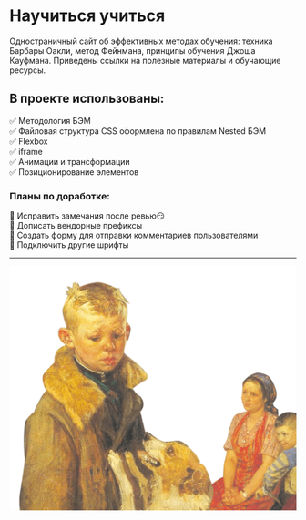 # Научиться учиться
Одностраничный сайт об эффективных методах обучения: техника Барбары Оакли, метод Фейнмана, принципы обучения Джоша Кауфмана. Приведены ссылки на полезные материалы и обучающие ресурсы.

## В проекте использованы:
:white_check_mark: Методология БЭМ <br>
:white_check_mark: Файловая структура CSS оформлена по правилам Nested БЭМ <br>
:white_check_mark: Flexbox <br>
:white_check_mark: iframe <br>
:white_check_mark: Анимации и трансформации <br>
:white_check_mark: Позиционирование элементов <br>

### Планы по доработке:
:black_square_button: Исправить замечания после ревью:smirk: <br>
:black_square_button: Дописать вендорные префиксы <br>
:black_square_button: Создать форму для отправки комментариев пользователями <br>
:black_square_button: Подключить другие шрифты <br>
___
![](./images/header-image.png)
